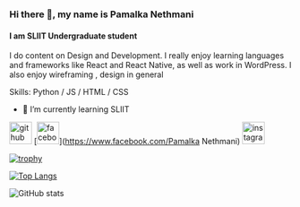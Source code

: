### Hi there 👋, my name is Pamalka Nethmani
#### I am SLIIT Undergraduate student 
 I do content on Design and Development. I really enjoy learning languages and frameworks like React and React Native, as well as work in WordPress. I also enjoy wireframing ,  design in general

Skills: Python  / JS / HTML / CSS

- 🌱 I’m currently learning SLIIT 


[<img src='https://cdn.jsdelivr.net/npm/simple-icons@3.0.1/icons/github.svg' alt='github' height='40'>](https://github.com/IT22251350)  [<img src='https://cdn.jsdelivr.net/npm/simple-icons@3.0.1/icons/facebook.svg' alt='facebook' height='40'>](https://www.facebook.com/Pamalka Nethmani)  [<img src='https://cdn.jsdelivr.net/npm/simple-icons@3.0.1/icons/instagram.svg' alt='instagram' height='40'>](https://www.instagram.com/.Pamaa./)  

[![trophy](https://github-profile-trophy.vercel.app/?username=IT22251350)](https://github.com/ryo-ma/github-profile-trophy)

[![Top Langs](https://github-readme-stats.vercel.app/api/top-langs/?username=IT22251350)](https://github.com/anuraghazra/github-readme-stats)

![GitHub stats](https://github-readme-stats.vercel.app/api?username=IT22251350&show_icons=true&count_private=true)  

